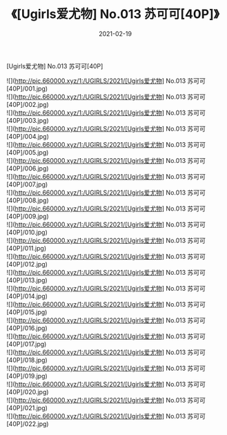 ﻿---
layout: post
title:  《[Ugirls爱尤物] No.013 苏可可[40P]》
date:   2021-02-19
img: http://pic.660000.xyz/1:/UGIRLS/2021/[Ugirls爱尤物] No.013 苏可可[40P]/000.jpg
categories: [美女, 清纯, 唯美]
---

[Ugirls爱尤物] No.013 苏可可[40P]

  ![](http://pic.660000.xyz/1:/UGIRLS/2021/[Ugirls爱尤物] No.013 苏可可[40P]/001.jpg) <br> ![](http://pic.660000.xyz/1:/UGIRLS/2021/[Ugirls爱尤物] No.013 苏可可[40P]/002.jpg) <br> ![](http://pic.660000.xyz/1:/UGIRLS/2021/[Ugirls爱尤物] No.013 苏可可[40P]/003.jpg) <br> ![](http://pic.660000.xyz/1:/UGIRLS/2021/[Ugirls爱尤物] No.013 苏可可[40P]/004.jpg) <br> ![](http://pic.660000.xyz/1:/UGIRLS/2021/[Ugirls爱尤物] No.013 苏可可[40P]/005.jpg) <br> ![](http://pic.660000.xyz/1:/UGIRLS/2021/[Ugirls爱尤物] No.013 苏可可[40P]/006.jpg) <br> ![](http://pic.660000.xyz/1:/UGIRLS/2021/[Ugirls爱尤物] No.013 苏可可[40P]/007.jpg) <br> ![](http://pic.660000.xyz/1:/UGIRLS/2021/[Ugirls爱尤物] No.013 苏可可[40P]/008.jpg) <br> ![](http://pic.660000.xyz/1:/UGIRLS/2021/[Ugirls爱尤物] No.013 苏可可[40P]/009.jpg) <br> ![](http://pic.660000.xyz/1:/UGIRLS/2021/[Ugirls爱尤物] No.013 苏可可[40P]/010.jpg) <br> ![](http://pic.660000.xyz/1:/UGIRLS/2021/[Ugirls爱尤物] No.013 苏可可[40P]/011.jpg) <br> ![](http://pic.660000.xyz/1:/UGIRLS/2021/[Ugirls爱尤物] No.013 苏可可[40P]/012.jpg) <br> ![](http://pic.660000.xyz/1:/UGIRLS/2021/[Ugirls爱尤物] No.013 苏可可[40P]/013.jpg) <br> ![](http://pic.660000.xyz/1:/UGIRLS/2021/[Ugirls爱尤物] No.013 苏可可[40P]/014.jpg) <br> ![](http://pic.660000.xyz/1:/UGIRLS/2021/[Ugirls爱尤物] No.013 苏可可[40P]/015.jpg) <br> ![](http://pic.660000.xyz/1:/UGIRLS/2021/[Ugirls爱尤物] No.013 苏可可[40P]/016.jpg) <br> ![](http://pic.660000.xyz/1:/UGIRLS/2021/[Ugirls爱尤物] No.013 苏可可[40P]/017.jpg) <br> ![](http://pic.660000.xyz/1:/UGIRLS/2021/[Ugirls爱尤物] No.013 苏可可[40P]/018.jpg) <br> ![](http://pic.660000.xyz/1:/UGIRLS/2021/[Ugirls爱尤物] No.013 苏可可[40P]/019.jpg) <br> ![](http://pic.660000.xyz/1:/UGIRLS/2021/[Ugirls爱尤物] No.013 苏可可[40P]/020.jpg) <br> ![](http://pic.660000.xyz/1:/UGIRLS/2021/[Ugirls爱尤物] No.013 苏可可[40P]/021.jpg) <br> ![](http://pic.660000.xyz/1:/UGIRLS/2021/[Ugirls爱尤物] No.013 苏可可[40P]/022.jpg) <br>